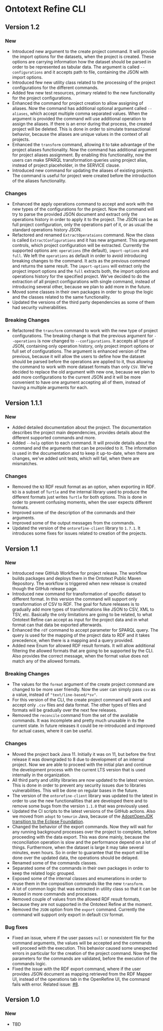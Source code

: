 # Ontotext Refine CLI

## Version 1.2

### New

 - Introduced new argument to the create project command. It will provide the import options for the datasets, when the project is created. These options are
   carrying information how the dataset should be parsed in order to be represented as tabular data.
   The argument is called `--configurations` and it accepts path to file, containing the JSON with import options.
 - Introduced few new utility class related to the processing of the project configurations for the different commands.
 - Added few new test resources, primary related to the new functionality for the project configurations.
 - Enhanced the command for project creation to allow assigning of aliases. Now the command has additional optional argument called `--aliases`, which accept
   multiple comma separated values.
   When the argument is provided the command will use additional operation to assign the aliases. If there is an error during that process, the created project
   will be deleted. This is done in order to simulate transactional behavior, because the aliases are unique values in the context of all projects.
 - Enhanced the `transform` command, allowing it to take advantage of the project aliases functionality. Now the command has additional argument for project aliases
   assignment.
   By enabling this functionality, now the users can make SPARQL transformation queries using project alias, instead of project placeholder, in the SERVICE clause.
 - Introduced new command for updating the aliases of existing projects. The command is useful for project were created before the introduction of the aliases
   functionality.

### Changes

 - Enhanced the apply operations command to accept and work with the new types of the configurations for the project. Now the command will try to parse the provided
   JSON document and extract only the operations history in order to apply it to the project. The JSON can be as full project configuration, only the operations part
   of it, or as usual the standard operations history JSON.
 - Refactored and renamed `ExtractOperataions` command. Now the class is called `ExtractConfigurations` and it has new argument. This argument controls, which
   project configuration will be extracted. Currently the supported options are: `operations` (the default), `import-options` and `full`.
   We left the `operations` as default in order to avoid introducing breaking changes to the command. It acts as the previous command and returns the same result.
   The `import-options` will extract only the project import options and the `full` extracts both, the import options and operations history for the specified
   project.
   We've decided to do the extraction of all project configurations with single command, instead of introducing several other, because we plan to add more in the
   future. 
 - Moved some classes in their own packages in order to group the logic and the classes related to the same functionality.
 - Updated the versions of the third party dependencies as some of them had security vulnerabilities.

### Breaking Changes

 - Refactored the `transform` command to work with the new type of project configurations. The breaking change is that the previous argument for `--operations`
   is now changed to `--configurations`. It accepts all type of JSON, containing only operation history, only project import options or full set of configurations.
   The argument is enhanced version of the previous, because it will allow the users to define how the dataset should be parsed before the operations are applied to
   it, thus allowing the command to work with more dataset formats than only `CSV`.
   We've decided to replace the old argument with new one, because we plan to add more configurations to the current JSON and it will be more convenient to have one
   argument accepting all of them, instead of having a multiple arguments for each.


## Version 1.1.1

### New

 - Added detailed documentation about the project. The documentation describes the project main dependencies, provides details about the different supported
   commands and more.
 - Added `--help` option to each command. It will provide details about the command and the arguments that can be provided to it. The information is used in the
   documentation and to keep it up-to-date, when there are changes, we've added unit tests, which will fail, when there are mismatches.

### Changes

 - Removed the `N3` RDF result format as an option, when exporting in RDF. `N3` is a subset of `Turtle` and the internal library used to produce the different
   formats just writes `Turtle` for both options. This is done in order to prevent confusing moments, when the user expects different formats.
 - Improved some of the description of the commands and their arguments.
 - Improved some of the output messages from the commands.
 - Updated the version of the `ontorefine-client` library to `1.7.1`. It introduces some fixes for issues related to creation of the projects.


## Version 1.1

### New

 - Introduced new GitHub Workflow for project release. The workflow builds packages and deploys them in the Ontotext Public Maven Repository. The workflow is
   triggered when new release is created though the GitHub release page.
 - Introduced new command for transformation of specific dataset to different format. In this version the command will support only transformation of CSV to RDF.
   The goal for future releases is to gradually add more types of transformations like JSON to CSV, XML to TSV, etc. Basically the only limitations are going to be
   related, to what Ontotext Refine can accept as input for the project data and in what format can that data be exported afterwards.
 - Enhanced the `rdf` command to accept parameter for SPARQL query. The query is used for the mapping of the project data to RDF and it takes precedence, when there
   is a mapping and a query provided.
 - Added new Enum for allowed RDF result formats. It will allow additional filtering the allowed formats that are going to be supported by the CLI. Also provides
   the correct message, when the format value does not match any of the allowed formats.
 
### Breaking Changes

 - The values for the `format` argument of the create project command are changed to be more user friendly. Now the user can simply pass `csv` as a value, instead
   of `"text/line-based/*sv"`.
 - For this version of the CLI, the create project command will work and accept only `.csv` files and data format. The other types of files and formats will be
   gradually over the next few releases.
 - Removed the `reconcile` command from the set of the available commands. It was incomplete and pretty much unusable in its the current state. In future releases
   it could be re-introduced and improved for actual cases, where it can be useful. 

### Changes

 - Moved the project back Java 11. Initially it was on 11, but before the first release it was downgraded to 8 due to development of an internal project. Now we are
   able to proceed with the initial plan and continue the development process with the current LTS version that is used internally in the organization.
 - All third party and utility libraries are now updated to the latest version. This is done in order to prevent any security issues due to libraries
   vulnerabilities. This will be done on regular bases in the future.
 - The version of the `ontorefine-client` library was updated to the latest in order to use the new functionalities that are developed there and to remove some
   bugs from the version `1.1.0` that was previously used.
 - Updated the CI scripts to the latest versions of the GitHub actions. Also we moved from `adopt` to `temurin` Java, because of the
   [AdoptOpenJDK transition to the Eclipse Foundation](https://blog.adoptopenjdk.net/2021/03/transition-to-eclipse-an-update/).
 - Changed the behavior of the export commands. Now they will wait for any running background processes over the project to complete, before proceeding with the data
   export. This was done mainly, because the reconciliation operation is slow and the performance depend on a lot of things. Furthermore, when the dataset is large
   it may take several minutes, even hours. So in order to guarantee that the export will be done over the updated data, the operations should be delayed.
 - Renamed some of the commands classes.
 - Separated some of the commands in their own packages in order to keep the related logic grouped.
 - Exposed some of the internal classes and enumerations in order to reuse them in the composition commands like the new `transform`.
 - A lot of common logic that was extracted in utility class so that it can be reused in more commands and processes.
 - Removed couple of values from the allowed RDF result formats, because they are not supported in the Ontotext Refine at the moment.
 - Removed the `JSON` option from the `export` command. Currently the command will support only export in default `CSV` format.

### Bug fixes

 - Fixed an issue, where if the user passes `null` or nonexistent file for the command arguments, the values will be accepted and the commands will proceed with
   the execution. This behavior caused some unexpected errors in particular for the creation of the project command. Now the file parameters for the commands are
   validated, before the execution of the commands logic.
 - Fixed the issue with the RDF export command, where if the user provides JSON document as mapping retrieved from the RDF Mapper UI, instead of the operations tab
   in the OpenRefine UI, the command fails with error. Related issue: [#8](https://github.com/Ontotext-AD/ontorefine-cli/issues/8).


## Version 1.0

### New

 - TBD

